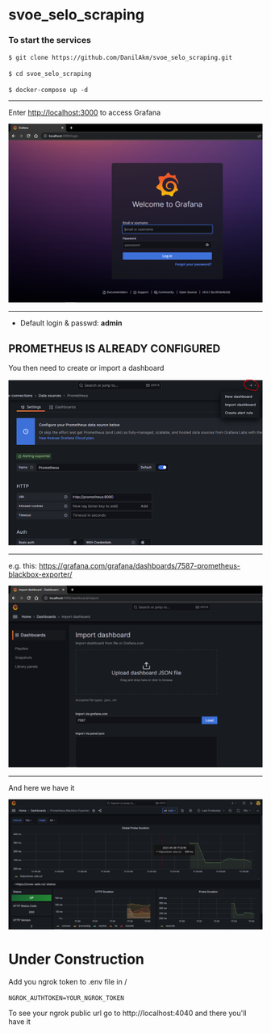 # svoe_selo_scraping

### To start the services

```
$ git clone https://github.com/DanilAkm/svoe_selo_scraping.git

$ cd svoe_selo_scraping

$ docker-compose up -d
```

---

Enter <http://localhost:3000> to access Grafana

![](./img/grafana_welcome.PNG)

---

- Default login & passwd: <b>admin</b>

<!-- Add prometheus as a data source in the Administration panel

![](./img/admin_panel.PNG)

---

Prometheus service should be available on <http://prometheus:9090>

![](./img/data_source.PNG)

--- -->

<h2>PROMETHEUS IS ALREADY CONFIGURED</h2>

You then need to create or import a dashboard

![](./img/new_dash.PNG)

---

e.g. this: <https://grafana.com/grafana/dashboards/7587-prometheus-blackbox-exporter/>

![](./img/import_dash.PNG)

---

And here we have it

![](./img/result.PNG)

<h1>Under Construction</h1>

Add you ngrok token to .env file in /

`NGROK_AUTHTOKEN=YOUR_NGROK_TOKEN`

To see your ngrok public url go to http://localhost:4040 and there you'll have it 

